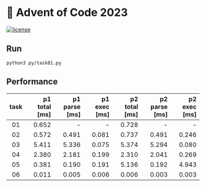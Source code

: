 # 🎄 Advent of Code 2023

[![license](https://img.shields.io/badge/license-MIT-blue.svg)](https://github.com/ZepZep/advent-of-code-2023/blob/main/LICENSE)

## Run
```
python3 py/task01.py
```

## Performance
| task | p1 total [ms] | p1 parse [ms] | p1 exec [ms]  | p2 total [ms] | p2 parse [ms] | p2 exec [ms]  |
|:----:|--------------:|--------------:|--------------:|--------------:|--------------:|--------------:|
|  01  |      0.652    |       -       |       -       |      0.728    |       -       |       -       |
|  02  |      0.572    |      0.491    |      0.081    |      0.737    |      0.491    |      0.246    |
|  03  |      5.411    |      5.336    |      0.075    |      5.374    |      5.294    |      0.080    |
|  04  |      2.380    |      2.181    |      0.199    |      2.310    |      2.041    |      0.269    |
|  05  |      0.381    |      0.190    |      0.191    |      5.136    |      0.192    |      4.943    |
|  06  |      0.011    |      0.005    |      0.006    |      0.006    |      0.003    |      0.003    |
